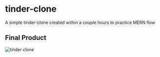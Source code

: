 # tinder-clone
A simple tinder-clone created within a couple hours to practice MERN flow

## Final Product

![tinder clone](https://media2.giphy.com/media/z5VxnscgIk44EuS55C/giphy.gif)
